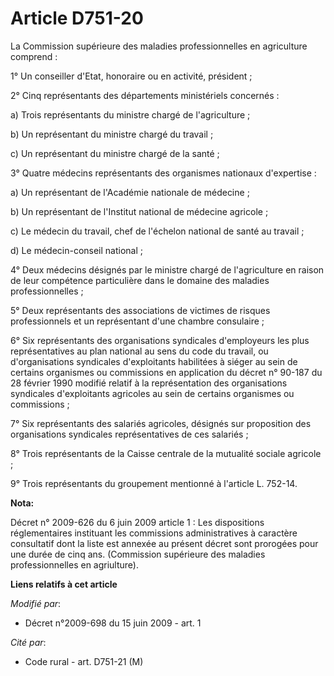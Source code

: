 # Article D751-20

La Commission supérieure des maladies professionnelles en agriculture comprend :

1° Un conseiller d'Etat, honoraire ou en activité, président ;

2° Cinq représentants des départements ministériels concernés :

a) Trois représentants du ministre chargé de l'agriculture ;

b) Un représentant du ministre chargé du travail ;

c) Un représentant du ministre chargé de la santé ;

3° Quatre médecins représentants des organismes nationaux d'expertise :

a) Un représentant de l'Académie nationale de médecine ;

b) Un représentant de l'Institut national de médecine agricole ;

c) Le médecin du travail, chef de l'échelon national de santé au travail ;

d) Le médecin-conseil national ;

4° Deux médecins désignés par le ministre chargé de l'agriculture en raison de leur compétence particulière dans le domaine
des maladies professionnelles ;

5° Deux représentants des associations de victimes de risques professionnels et un représentant d'une chambre consulaire ;

6° Six représentants des organisations syndicales d'employeurs les plus représentatives au plan national au sens du code du
travail, ou d'organisations syndicales d'exploitants habilitées à siéger au sein de certains organismes ou commissions en
application du décret n° 90-187 du 28 février 1990 modifié relatif à la représentation des organisations syndicales
d'exploitants agricoles au sein de certains organismes ou commissions ;

7° Six représentants des salariés agricoles, désignés sur proposition des organisations syndicales représentatives de ces
salariés ;

8° Trois représentants de la Caisse centrale de la mutualité sociale agricole ;

9° Trois représentants du groupement mentionné à l'article L. 752-14.

**Nota:**

Décret n° 2009-626 du 6 juin 2009 article 1 : Les dispositions réglementaires instituant les commissions administratives à
caractère consultatif dont la liste est annexée au présent décret sont prorogées pour une durée de cinq ans. (Commission
supérieure des maladies professionnelles en agriulture).

**Liens relatifs à cet article**

_Modifié par_:

  - Décret n°2009-698 du 15 juin 2009 - art. 1

_Cité par_:

  - Code rural - art. D751-21 (M)
